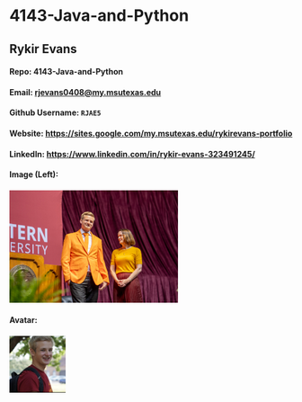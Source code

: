 # 4143-Java-and-Python

## Rykir Evans

#### Repo: 4143-Java-and-Python
#### Email: rjevans0408@my.msutexas.edu
#### Github Username: `RJAE5`
#### Website: https://sites.google.com/my.msutexas.edu/rykirevans-portfolio
#### LinkedIn: https://www.linkedin.com/in/rykir-evans-323491245/
#### Image (Left): 
#### <img src="https://github.com/RJAE5/4443-IoT/blob/6ce98b99620837316d3328c8241a085d695ba075/Assignments/A01/self_image.jpg" width="300">
#### Avatar: 
#### <img src="https://github.com/RJAE5/2143-OOP/blob/8000ba8014d84ddebdd58b4a54a5563e91023511/IMG_5640.PNG" width="100">
